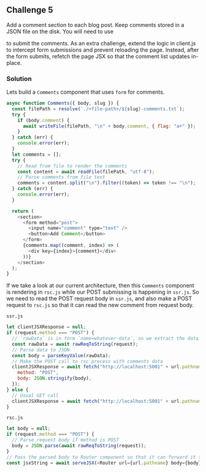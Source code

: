 ## Challenge 5

Add a comment section to each blog post. Keep comments stored in a JSON file on the disk. You will need to use <form> to submit the comments. As an extra challenge, extend the logic in client.js to intercept form submissions and prevent reloading the page. Instead, after the form submits, refetch the page JSX so that the comment list updates in-place.

### Solution

Lets build a `Comments` component that uses `form` for comments.

```js
async function Comments({ body, slug }) {
  const filePath = resolve(`./<file-path>/${slug}-comments.txt`);
  try {
    if (body.comment) {
      await writeFile(filePath, "\n" + body.comment, { flag: "a+" });
    }
  } catch (err) {
    console.error(err);
  }
  let comments = [];
  try {
    // Read from file to render the comments
    const content = await readFile(filePath, "utf-8");
    // Parse comments from file text
    comments = content.split("\n").filter((token) => token !== "\n");
  } catch (err) {
    console.error(err);
  }

  return (
    <section>
      <form method="post">
        <input name="comment" type="text" />
        <button>Add Comment</button>
      </form>
      {comments.map((comment, index) => (
        <div key={index}>{comment}</div>
      ))}
    </section>
  );
}
```

If we take a look at our current architecture, then this `Comments` component is rendering in `rsc.js` while our POST submissing is happening in `ssr.js`. So we need to read the POST request body in `ssr.js`, and also make a POST request to `rsc.js` so that it can read the new comment from request body.

`ssr.js`

```js
let clientJSXResponse = null;
if (request.method === "POST") {
  // `rawData` is in form `name=whatever-data`, so we extract the data and save it in a file
  const rawData = await rawReqToString(request);
  // Parse data to JSON
  const body = parseKeyValue(rawData);
  // Make the POST call to rsc process with comments data
  clientJSXResponse = await fetch("http://localhost:5001" + url.pathname, {
    method: "POST",
    body: JSON.stringify(body),
  });
} else {
  // Usual GET call
  clientJSXResponse = await fetch("http://localhost:5001" + url.pathname);
}
```

`rsc.js`

```js
let body = null;
if (request.method === "POST") {
  // Parse request body if method is POST
  body = JSON.parse(await rawReqToString(request));
}
// Pass the parsed body to Router component so that it can forward it to Comments component as props
const jsxString = await serveJSX(<Router url={url.pathname} body={body} />);
```
